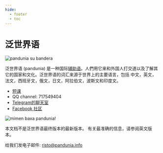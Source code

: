 ```yaml
---
hide:
  - footer
  - toc
---
```


# 泛世界语

![](http://www.pandunia.info/grafe/bandera.png "pandunia su bandera")

泛世界语 (pandunia) 是一种国际[辅助语](https://zh.wikipedia.org/wiki/%E4%BA%BA%E5%B7%A5%E8%AA%9E%E8%A8%80)。人們用它来和外国人打交道以及了解其它的国家和文化。泛世界语的词汇来源于世界上的主要语言，包括 中文，英文，法文，西班牙文，俄文，日文，阿拉伯文，波斯文和印度文。

- [短课](http://www.pandunia.info/pandunia/mini_xula.html)
- QQ channel: 717549404
- [Telegram的聊天室](https://t.me/pandunia_grupe)
- [Facebook 社区](http://www.facebook.com/groups/pandunia)

![](http://www.pandunia.info/grafe/mome_loga_pandunia.png "mimen baxa pandunia!")


本文档不是泛世界语最终版本的最新版本。 有关最准确的信息，请参阅英文版本。

给我们发电子邮件: risto@pandunia.info



